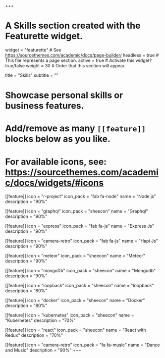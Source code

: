 +++
# A Skills section created with the Featurette widget.
widget = "featurette"  # See https://sourcethemes.com/academic/docs/page-builder/
headless = true  # This file represents a page section.
active = true  # Activate this widget? true/false
weight = 30  # Order that this section will appear.

title = "Skills"
subtitle = ""

# Showcase personal skills or business features.
#
# Add/remove as many `[[feature]]` blocks below as you like.
#
# For available icons, see: https://sourcethemes.com/academic/docs/widgets/#icons

[[feature]]
  icon = "r-project"
  icon_pack = "fab fa-node"
  name = "Node js"
  description = "90%"

  [[feature]]
  icon = "graphql"
  icon_pack = "sheecon"
  name = "Graphql"
  description = "90%"

  [[feature]]
  icon = "express"
  icon_pack = "fab fa-js"
  name = "Express Js"
  description = "90%"

  [[feature]]
  icon = "camera-retro"
  icon_pack = "fab fa-js"
  name = "Hapi Js"
  description = "90%"

  [[feature]]
  icon = "meteor"
  icon_pack = "sheecon"
  name = "Meteor"
  description = "90%"

  [[feature]]
  icon = "mongoDb"
  icon_pack = "sheecon"
  name = "Mongodb"
  description = "90%"

  [[feature]]
  icon = "loopback"
  icon_pack = "sheecon"
  name = "loopback"
  description = "80%"

  [[feature]]
  icon = "docker"
  icon_pack = "sheecon"
  name = "Docker"
  description = "80%"

  [[feature]]
  icon = "kubernetes"
  icon_pack = "sheecon"
  name = "Kubernetes"
  description = "70%"

  [[feature]]
  icon = "react"
  icon_pack = "sheecon"
  name = "React with Redux"
  description = "70%"

  [[feature]]
  icon = "camera-retro"
  icon_pack = "fa fa-music"
  name = "Dance and Music"
  description = "90%"
+++
